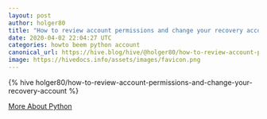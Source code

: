 ```yaml
---
layout: post
author: holger80
title: "How to review account permissions and change your recovery account"
date: 2020-04-02 22:04:27 UTC
categories: howto beem python account
canonical_url: https://hive.blog/hive/@holger80/how-to-review-account-permissions-and-change-your-recovery-account
image: https://hivedocs.info/assets/images/favicon.png
---
```

{% hive holger80/how-to-review-account-permissions-and-change-your-recovery-account %}

[More About Python](/python)
